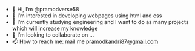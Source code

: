 - 👋 Hi, I’m @pramodverse58
- 👀 I’m interested in developing webpages using html and css
- 🌱 I’m currently studying engineering and I want to do as many projects which will increase my knowledge
- 💞️ I’m looking to collaborate on ...
- 📫 How to reach me: mail me pramodkandri87@gmail.com

<!---
pramodverse58/pramodverse58 is a ✨ special ✨ repository because its `README.md` (this file) appears on your GitHub profile.
You can click the Preview link to take a look at your changes.
--->
